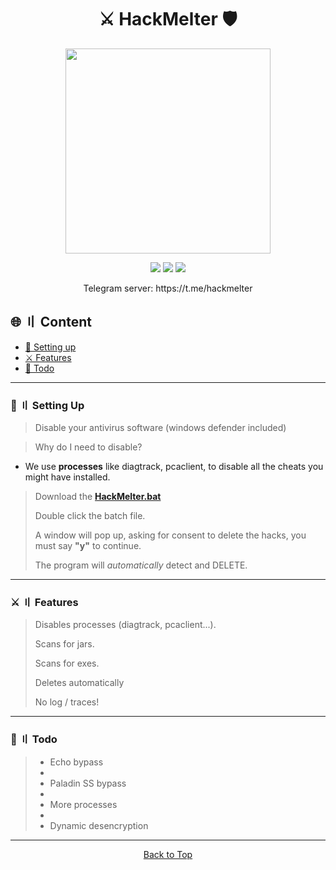 <a id="top"></a>

#

<h1 align="center">
⚔️ HackMelter 🛡️
</h1>

<p align="center"> 
  <kbd>
<img src="https://image.cnbcfm.com/api/v1/image/103983721-GettyImages-200414021-001.jpg?v=1529472840" width="328"></img>
  </kbd>
</p>

<p align="center">
<img src="https://img.shields.io/github/last-commit/AntiSSTools/HackMelter?style=flat">
<img src="https://img.shields.io/github/stars/AntiSSTools/HackMelter?color=brightgreen">
<img src="https://img.shields.io/github/forks/AntiSSTools/HackMelter?color=brightgreen">
</p>

<p align="center">
  Telegram server: https://t.me/hackmelter
 </p>

## 🌐 〢 Content

- [📁 Setting up](#setup)
- [⚔️ Features](#features)
- [📝 Todo](#todo)

<a id="setup"></a>

---

### 📁  〢 Setting Up

> Disable your antivirus software (windows defender included)
> 

> Why do I need to disable?
- We use **processes** like diagtrack, pcaclient, to disable all the cheats you might have installed.

> Download the [**HackMelter.bat**](https://github.com/AntiSSTools/HackMelter/blob/main/HackMelter.bat)
> 
> Double click the batch file.
> 
> A window will pop up, asking for consent to delete the hacks, you must say **"y"** to continue.
> 
> The program will _automatically_ detect and DELETE.



<a id="features"></a>

---

### ⚔️ 〢 Features

> Disables processes (diagtrack, pcaclient...).
>
> Scans for jars.
> 
> Scans for exes.
> 
> Deletes automatically
> 
> No log / traces!


<a id="todo"></a>

---

### 📝 〢 Todo

> - Echo bypass
> - 
> - Paladin SS bypass
> - 
> - More processes
> - 
> - Dynamic desencryption

---

<p align="center"><a href=#top>Back to Top</a></p>
